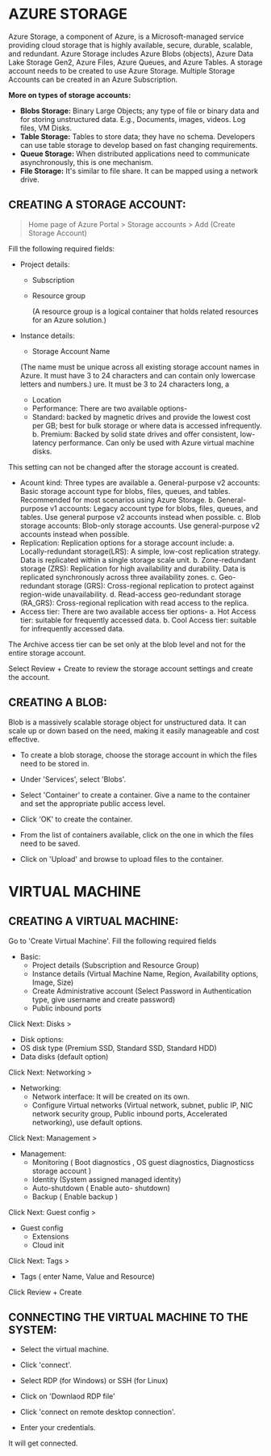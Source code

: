 # AZURE STORAGE
Azure Storage, a component of Azure, is a Microsoft-managed service providing cloud storage that is highly available, secure, durable, scalable, and redundant. Azure Storage includes Azure Blobs (objects), Azure Data Lake Storage Gen2, Azure Files, Azure Queues, and Azure Tables.  A storage account needs to be created to use Azure Storage.  Multiple Storage Accounts can be created in an Azure Subscription.

**More on types of storage accounts:**
- **Blobs Storage:** Binary Large Objects; any type of file or binary data and for storing unstructured data.
E.g., Documents, images, videos. Log files, VM Disks.
- **Table Storage:** Tables to store data; they have no schema.  Developers can use table storage to develop based on fast changing requirements.
- **Queue Storage:** When distributed applications need to communicate asynchronously, this is one mechanism.
- **File Storage:**  It's similar to file share.  It can be mapped using a network drive.

## CREATING A STORAGE ACCOUNT:

> Home page of Azure Portal > Storage accounts > Add (Create Storage Account)

Fill the following required fields:

- Project details:
  - Subscription
  - Resource group
    
    (A resource group is a  logical container that holds related resources for an Azure solution.)

- Instance details:
  - Storage Account Name
   
   (The name must be unique across all existing storage account names in Azure.  It must have 3 to 24 characters and can contain only lowercase letters and numbers.) ure. It must be 3 to 24 characters long, a
  - Location
  - Performance: There are two available options-
   - Standard: backed by magnetic drives and provide the lowest cost per GB; best for bulk storage or where data is accessed infrequently.
     b. Premium: Backed by solid state drives and offer consistent, low-latency performance. Can only be used with Azure virtual machine disks.  

This setting can not be changed after the storage account is created.
  - Acount kind:  Three types are available
    a. General-purpose v2 accounts: Basic storage account type for blobs, files, queues, and tables.
       Recommended for most scenarios using Azure Storage.
    b. General-purpose v1 accounts: Legacy account type for blobs, files, queues, and tables. Use general purpose v2 accounts instead when possible.
    c. Blob storage accounts: Blob-only storage accounts. Use general-purpose v2 accounts instead when possible.
  - Replication: Replication options for a storage account include:
    a. Locally-redundant storage(LRS): A simple, low-cost replication strategy. Data is replicated within a single storage scale unit.
    b. Zone-redundant storage (ZRS): Replication for high availability and durability. Data is replicated synchronously across three availability zones.
    c. Geo-redundant storage (GRS): Cross-regional replication to protect against region-wide unavailability.
    d. Read-access geo-redundant storage (RA_GRS): Cross-regional replication with read access to the replica.
  - Access tier:  There are two available access tier options-
    a. Hot Access tier:  suitable for frequently accessed data.
    b. Cool Access tier:  suitable for infrequently accessed data.

The Archive access tier can be set only at the blob level and not for the entire storage account.

Select Review + Create to review the storage account settings and create the account.

## CREATING A BLOB:
Blob is a massively scalable storage object for unstructured data.  It can scale up or down based on the need, making it easily manageable and cost effective.  

- To create a blob storage, choose the storage account in which the files need to be stored in.

- Under 'Services', select 'Blobs'.

- Select 'Container' to create a container.  Give a name to the container and set the appropriate public access level.

- Click 'OK' to create the container.

- From the list of containers available, click on the one in which the files need to be saved.

- Click on 'Upload'  and browse to upload files to the container.


# VIRTUAL MACHINE

## CREATING A VIRTUAL MACHINE:

Go to 'Create Virtual Machine'.  Fill the following required fields

- Basic:
  - Project details (Subscription and Resource Group)
  - Instance details (Virtual Machine Name, Region, Availability options, Image, Size)
  - Create Administrative account (Select Password in Authentication type, give username and create password)
  - Public inbound ports

Click Next: Disks >

-  Disk options:
  - OS disk type (Premium SSD, Standard SSD, Standard HDD)
  - Data disks (default option)

Click Next: Networking >

- Networking:
  - Network interface:  It will be created on its own.
  - Configure Virtual networks (Virtual network, subnet, public IP,  NIC network security group, Public inbound ports, Accelerated networking), use default options.

Click Next: Management >

- Management:
  - Monitoring ( Boot diagnostics , OS guest diagnostics, Diagnosticss storage account )
  - Identity (System assigned managed identity)
  - Auto-shutdown ( Enable auto- shutdown)
  - Backup ( Enable backup )

Click Next: Guest config >

- Guest config
  - Extensions
  - Cloud init

Click Next: Tags >

- Tags ( enter Name, Value and Resource)

Click Review + Create


## CONNECTING THE VIRTUAL MACHINE TO THE SYSTEM:

- Select the virtual machine.

- Click 'connect'.

- Select RDP (for Windows) or SSH (for Linux)

-  Click on 'Downlaod RDP file'

- Click 'connect on remote desktop connection'.

- Enter your credentials.

It will get connected.


